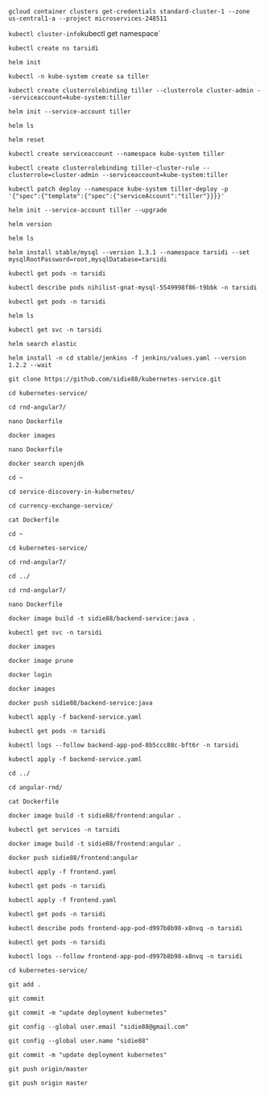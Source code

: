 `gcloud container clusters get-credentials standard-cluster-1 --zone us-central1-a --project microservices-248511`

`kubectl cluster-info`kubectl get namespace`

`kubectl create ns tarsidi`

`helm init`

`kubectl -n kube-system create sa tiller`

`kubectl create clusterrolebinding tiller --clusterrole cluster-admin --serviceaccount=kube-system:tiller`

`helm init --service-account tiller`

`helm ls`

`helm reset`

`kubectl create serviceaccount --namespace kube-system tiller`

`kubectl create clusterrolebinding tiller-cluster-rule --clusterrole=cluster-admin --serviceaccount=kube-system:tiller`

`kubectl patch deploy --namespace kube-system tiller-deploy -p '{"spec":{"template":{"spec":{"serviceAccount":"tiller"}}}}'`

`helm init --service-account tiller --upgrade`

`helm version`

`helm ls`

`helm install stable/mysql --version 1.3.1 --namespace tarsidi --set mysqlRootPassword=root,mysqlDatabase=tarsidi`

`kubectl get pods -n tarsidi`

`kubectl describe pods nihilist-gnat-mysql-5549998f86-t9bbk -n tarsidi`

`kubectl get pods -n tarsidi`

`helm ls`

`kubectl get svc -n tarsidi`

`helm search elastic`

`helm install -n cd stable/jenkins -f jenkins/values.yaml --version 1.2.2 --wait`

`git clone https://github.com/sidie88/kubernetes-service.git`

`cd kubernetes-service/`

`cd rnd-angular7/`

`nano Dockerfile`

`docker images`

`nano Dockerfile`

`docker search openjdk`

`cd ~`

`cd service-discovery-in-kubernetes/`

`cd currency-exchange-service/`

`cat Dockerfile `

`cd ~`

`cd kubernetes-service/`

`cd rnd-angular7/`

`cd ../`

`cd rnd-angular7/`

`nano Dockerfile `

`docker image build -t sidie88/backend-service:java .`

`kubectl get svc -n tarsidi`

`docker images`

`docker image prune`

`docker login`

`docker images`

`docker push sidie88/backend-service:java`

`kubectl apply -f backend-service.yaml `

`kubectl get pods -n tarsidi`

`kubectl logs --follow backend-app-pod-8b5ccc88c-bft6r -n tarsidi`

`kubectl apply -f backend-service.yaml `

`cd ../`

`cd angular-rnd/`

`cat Dockerfile `

`docker image build -t sidie88/frontend:angular .`

`kubectl get services -n tarsidi`

`docker image build -t sidie88/frontend:angular .`

`docker push sidie88/frontend:angular`

`kubectl apply -f frontend.yaml `

`kubectl get pods -n tarsidi`

`kubectl apply -f frontend.yaml `

`kubectl get pods -n tarsidi`

`kubectl describe pods frontend-app-pod-d997b8b98-x8nvq -n tarsidi`

`kubectl get pods -n tarsidi`

`kubectl logs --follow frontend-app-pod-d997b8b98-x8nvq -n tarsidi`

`cd kubernetes-service/`

`git add .`

`git commit`

`git commit -m "update deployment kubernetes"`

`git config --global user.email "sidie88@gmail.com"`

`git config --global user.name "sidie88"`

`git commit -m "update deployment kubernetes"`

`git push origin/master`

`git push origin master`
